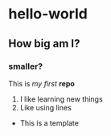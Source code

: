 # hello-world
##  How big am I?
### smaller?
This is *my first* **repo**
1. I like learning new things
2. Like using lines
* This is a template
